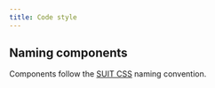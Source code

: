 ```yaml
---
title: Code style
---
```


## Naming components

Components follow the [SUIT CSS](https://github.com/suitcss/suit/blob/master/doc/naming-conventions.md) naming convention.

